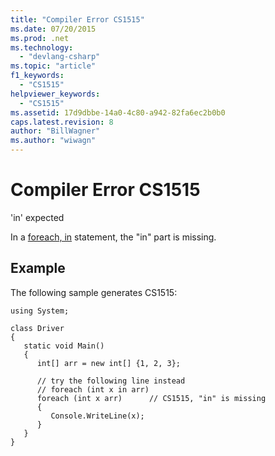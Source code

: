 ```yaml
---
title: "Compiler Error CS1515"
ms.date: 07/20/2015
ms.prod: .net
ms.technology: 
  - "devlang-csharp"
ms.topic: "article"
f1_keywords: 
  - "CS1515"
helpviewer_keywords: 
  - "CS1515"
ms.assetid: 17d9dbbe-14a0-4c80-a942-82fa6ec2b0b0
caps.latest.revision: 8
author: "BillWagner"
ms.author: "wiwagn"
---
```

# Compiler Error CS1515
'in' expected  
  
 In a [foreach, in](../../csharp/language-reference/keywords/foreach-in.md) statement, the "in" part is missing.  
  
## Example  
 The following sample generates CS1515:  
  
```  
using System;  
  
class Driver  
{  
   static void Main()  
   {  
      int[] arr = new int[] {1, 2, 3};  
  
      // try the following line instead  
      // foreach (int x in arr)  
      foreach (int x arr)      // CS1515, "in" is missing  
      {  
         Console.WriteLine(x);  
      }  
   }  
}  
```
